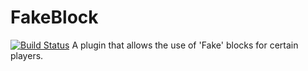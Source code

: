 # FakeBlock
[![Build Status](https://travis-ci.com/Huskehhh/FakeBlock.svg?branch=master)](https://travis-ci.com/Huskehhh/FakeBlock)
A plugin that allows the use of 'Fake' blocks for certain players.
